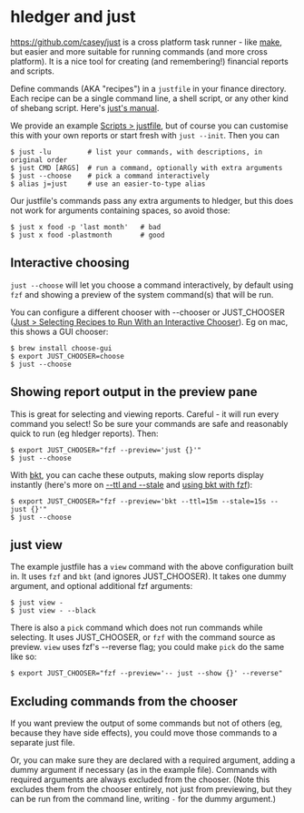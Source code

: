 # hledger and just

<https://github.com/casey/just> is a cross platform task runner -
like [make](https://en.wikipedia.org/wiki/Make_(software)),
but easier and more suitable for running commands (and more cross platform).
It is a nice tool for creating (and remembering!) financial reports and scripts.

Define commands (AKA "recipes") in a `justfile` in your finance directory.
Each recipe can be a single command line, a shell script, or any other kind of shebang script.
Here's [just's manual](https://just.systems/man/en).

We provide an example [Scripts > justfile](scripts.md#justfile),
but of course you can customise this with your own reports
or start fresh with `just --init`.
Then you can

```cli
$ just -lu         # list your commands, with descriptions, in original order
$ just CMD [ARGS]  # run a command, optionally with extra arguments
$ just --choose    # pick a command interactively
$ alias j=just     # use an easier-to-type alias
```

Our justfile's commands pass any extra arguments to hledger,
but this does not work for arguments containing spaces, so avoid those:
```cli
$ just x food -p 'last month'   # bad
$ just x food -plastmonth       # good
```

## Interactive choosing

`just --choose` will let you choose a command interactively,
by default using `fzf` and showing a preview of the system command(s) that will be run.

You can configure a different chooser with --chooser or JUST_CHOOSER
([Just > Selecting Recipes to Run With an Interactive Chooser](https://just.systems/man/en/chapter_51.html)).
Eg on mac, this shows a GUI chooser:

```cli
$ brew install choose-gui
$ export JUST_CHOOSER=choose
$ just --choose
```

## Showing report output in the preview pane

This is great for selecting and viewing reports.
Careful - it will run every command you select! 
So be sure your commands are safe and reasonably quick to run (eg hledger reports).
Then:

```cli
$ export JUST_CHOOSER="fzf --preview='just {}'"
$ just --choose
```

With [bkt](https://github.com/dimo414/bkt),
you can cache these outputs, making slow reports display instantly
(here's more on [--ttl and --stale](https://github.com/dimo414/bkt#cache-lifespan) and [using bkt with fzf](https://github.com/dimo414/bkt/discussions/29)):

```cli
$ export JUST_CHOOSER="fzf --preview='bkt --ttl=15m --stale=15s -- just {}'"
$ just --choose
```

## just view

The example justfile has a `view` command with the above configuration built in.
It uses `fzf` and `bkt` (and ignores JUST_CHOOSER).
It takes one dummy argument, and optional additional fzf arguments:

```cli
$ just view -
$ just view - --black
```

There is also a `pick` command which does not run commands while selecting.
It uses JUST_CHOOSER, or `fzf` with the command source as preview.
`view` uses fzf's --reverse flag; you could make `pick` do the same like so:

```cli
$ export JUST_CHOOSER="fzf --preview='-- just --show {}' --reverse"
```

## Excluding commands from the chooser

If you want preview the output of some commands but not of others
(eg, because they have side effects),
you could move those commands to a separate just file.

Or, you can make sure they are declared with a required argument,
adding a dummy argument if necessary (as in the example file).
Commands with required arguments are always excluded from the chooser.
(Note this excludes them from the chooser entirely, not just from previewing,
but they can be run from the command line, writing `-` for the dummy argument.)

